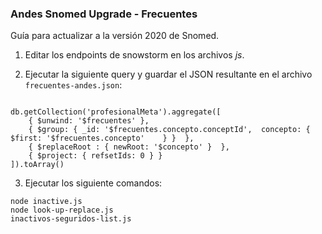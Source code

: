 ### Andes Snomed Upgrade - Frecuentes

Guía para actualizar a la versión 2020 de Snomed. 

1. Editar los endpoints de snowstorm en los archivos _js_.

2. Ejecutar la siguiente query y guardar el JSON resultante en el archivo `frecuentes-andes.json`:

```

db.getCollection('profesionalMeta').aggregate([
    { $unwind: '$frecuentes' },
    { $group: { _id: '$frecuentes.concepto.conceptId',  concepto: { $first: '$frecuentes.concepto'    } }  },
    { $replaceRoot : { newRoot: '$concepto' }  },
    { $project: { refsetIds: 0 } }
]).toArray()

```

3. Ejecutar los siguiente comandos: 


```
node inactive.js
node look-up-replace.js
inactivos-seguridos-list.js
```

